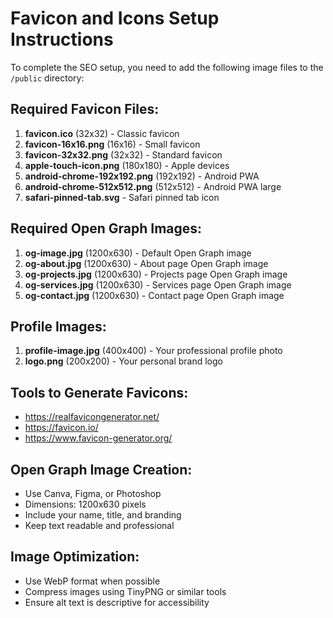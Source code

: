 # Favicon and Icons Setup Instructions

To complete the SEO setup, you need to add the following image files to the `/public` directory:

## Required Favicon Files:

1. **favicon.ico** (32x32) - Classic favicon
2. **favicon-16x16.png** (16x16) - Small favicon
3. **favicon-32x32.png** (32x32) - Standard favicon
4. **apple-touch-icon.png** (180x180) - Apple devices
5. **android-chrome-192x192.png** (192x192) - Android PWA
6. **android-chrome-512x512.png** (512x512) - Android PWA large
7. **safari-pinned-tab.svg** - Safari pinned tab icon

## Required Open Graph Images:

1. **og-image.jpg** (1200x630) - Default Open Graph image
2. **og-about.jpg** (1200x630) - About page Open Graph image
3. **og-projects.jpg** (1200x630) - Projects page Open Graph image
4. **og-services.jpg** (1200x630) - Services page Open Graph image
5. **og-contact.jpg** (1200x630) - Contact page Open Graph image

## Profile Images:

1. **profile-image.jpg** (400x400) - Your professional profile photo
2. **logo.png** (200x200) - Your personal brand logo

## Tools to Generate Favicons:

- https://realfavicongenerator.net/
- https://favicon.io/
- https://www.favicon-generator.org/

## Open Graph Image Creation:

- Use Canva, Figma, or Photoshop
- Dimensions: 1200x630 pixels
- Include your name, title, and branding
- Keep text readable and professional

## Image Optimization:

- Use WebP format when possible
- Compress images using TinyPNG or similar tools
- Ensure alt text is descriptive for accessibility
